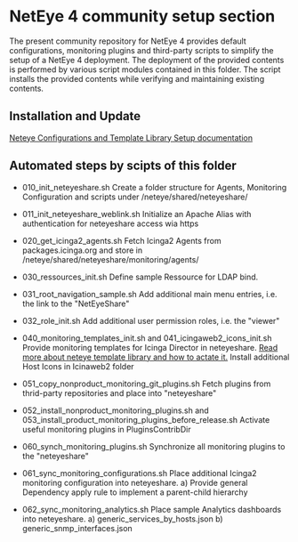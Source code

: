 
# NetEye 4 community setup section

The present community repository for NetEye 4 provides default configurations, monitoring plugins and third-party scripts to simplify the setup of a NetEye 4 deployment. The deployment of the provided contents is performed by various script modules contained in this folder. The script installs the provided contents while verifying and maintaining existing contents.

## Installation and Update

[Neteye Configurations and Template Library Setup documentation](../doc/050_community_configs_init.md)


## Automated steps by scipts of this folder

- 010_init_neteyeshare.sh
  Create a folder structure for Agents, Monitoring Configuration and scripts under /neteye/shared/neteyeshare/

- 011_init_neteyeshare_weblink.sh
  Initialize an Apache Alias with authentication for neteyeshare access wia https

- 020_get_icinga2_agents.sh
  Fetch Icinga2 Agents from packages.icinga.org and store in /neteye/shared/neteyeshare/monitoring/agents/

- 030_ressources_init.sh
  Define sample Ressource for LDAP bind.
- 031_root_navigation_sample.sh
  Add additional main menu entries, i.e. the link to the "NetEyeShare"
- 032_role_init.sh
  Add additional user permission roles, i.e. the "viewer"

- 040_monitoring_templates_init.sh and 041_icingaweb2_icons_init.sh
  Provide monitoring templates for Icinga Director in neteyeshare. [Read more about neteye template library and how to actate it.](../doc/030_neteye_template_library.md)
  Install additional Host Icons in Icinaweb2 folder

- 051_copy_nonproduct_monitoring_git_plugins.sh
  Fetch plugins from thrid-party repositories and place into "neteyeshare"
- 052_install_nonproduct_monitoring_plugins.sh and 053_install_product_monitoring_plugins_before_release.sh
  Activate useful monitoring plugins in PluginsContribDir

- 060_synch_monitoring_plugins.sh
  Synchronize all monitoring plugins to the "neteyeshare"
- 061_sync_monitoring_configurations.sh
  Place additional Icinga2 monitoring configuration into neteyeshare. 
  a) Provide general Dependency apply rule to implement a parent-child hierarchy
- 062_sync_monitoring_analytics.sh
  Place sample Analytics dashboards into neteyeshare.
  a) generic_services_by_hosts.json
  b) generic_snmp_interfaces.json



